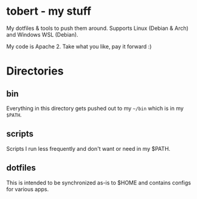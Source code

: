 # tobert - my stuff

My dotfiles &amp; tools to push them around. Supports Linux (Debian & Arch) and Windows WSL (Debian).

My code is Apache 2. Take what you like, pay it forward :)

# Directories

## bin

Everything in this directory gets pushed out to my `~/bin` which is in my `$PATH`.

## scripts

Scripts I run less frequently and don't want or need in my $PATH.

## dotfiles

This is intended to be synchronized as-is to $HOME and contains configs for various apps.

